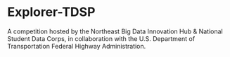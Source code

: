 # Explorer-TDSP
A competition hosted by the Northeast Big Data Innovation Hub &amp; National Student Data Corps, in collaboration with the U.S. Department of Transportation Federal Highway Administration.
